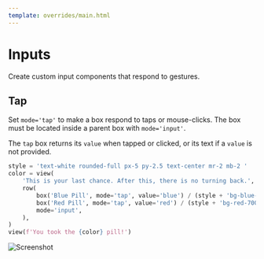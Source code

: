 ```yaml
---
template: overrides/main.html
---
```

# Inputs

Create custom input components that respond to gestures.

## Tap

Set `mode='tap'` to make a box respond to taps or mouse-clicks.
The box must be located inside a parent box with `mode='input'`.

The `tap` box returns its `value` when tapped or clicked, or its text if a `value` is not provided.


```py
style = 'text-white rounded-full px-5 py-2.5 text-center mr-2 mb-2 '
color = view(
    'This is your last chance. After this, there is no turning back.',
    row(
        box('Blue Pill', mode='tap', value='blue') / (style + 'bg-blue-700 hover:bg-blue-800'),
        box('Red Pill', mode='tap', value='red') / (style + 'bg-red-700 hover:bg-red-800'),
        mode='input',
    ),
)
view(f'You took the {color} pill!')
```


![Screenshot](assets/screenshots/input_tap.png)
